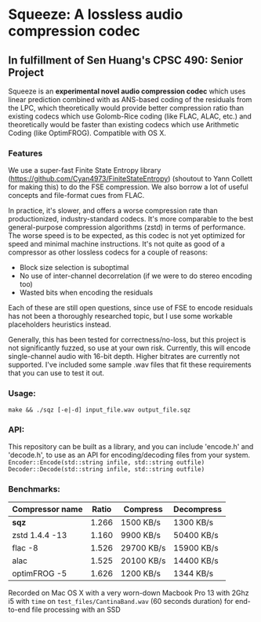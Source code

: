 # Squeeze: A lossless audio compression codec
## In fulfillment of Sen Huang's CPSC 490: Senior Project

Squeeze is an **experimental novel audio compression codec** which uses linear prediction combined with
as ANS-based coding of the residuals from the LPC, which theoretically would provide better compression ratio
than existing codecs which use Golomb-Rice coding (like FLAC, ALAC, etc.) and theoretically would be faster
than existing codecs which use Arithmetic Coding (like OptimFROG). Compatible with OS X.

### Features
We use a super-fast Finite State Entropy library (https://github.com/Cyan4973/FiniteStateEntropy) (shoutout to Yann Collett for making this)
to do the FSE compression. We also borrow a lot of useful concepts and file-format cues from FLAC.

In practice, it's slower, and offers a worse compression rate than productionized, industry-standard codecs.
It's more comparable to the best general-purpose compression algorithms (zstd) in terms of performance.
The worse speed is to be expected, as this codec is not yet optimized for speed and minimal machine instructions. 
It's not quite as good of a compressor as other lossless codecs for a couple of reasons:
- Block size selection is suboptimal
- No use of inter-channel decorrelation (if we were to do stereo encoding too)
- Wasted bits when encoding the residuals

Each of these are still open questions, since use of FSE to encode residuals has not been a thoroughly researched
topic, but I use some workable placeholders heuristics instead.

Generally, this has been tested for correctness/no-loss, but this project is not
significantly fuzzed, so use at your own risk. Currently, this will encode single-channel audio with 16-bit depth. Higher bitrates are currently not supported. I've included some sample .wav files that fit these requirements that you can use to test it out.

### Usage:
`make && ./sqz [-e|-d] input_file.wav output_file.sqz`

### API:
This repository can be built as a library, and you can include 'encode.h' and 'decode.h',
to use as an API for encoding/decoding files from your system.
`Encoder::Encode(std::string infile, std::string outfile)`
`Decoder::Decode(std::string infile, std::string outfile)`

### Benchmarks:

| Compressor name         | Ratio  |  Compress    |  Decompress  |
| ---------------         |--------|--------------|--------------|
| **sqz**                 | 1.266  |   1500 KB/s  |   1300 KB/s  |
| zstd 1.4.4 -13          | 1.160  |   9900 KB/s  |   50400 KB/s |
| flac -8                 | 1.526  |   29700 KB/s |   15900 KB/s |
| alac                    | 1.525  |   20100 KB/s |   14400 KB/s |
| optimFROG -5            | 1.626  |   1200 KB/s  |   1344 KB/s  |

Recorded on Mac OS X with a very worn-down Macbook Pro 13 with 2Ghz i5 with `time` on
`test_files/CantinaBand.wav` (60 seconds duration) for end-to-end file processing with an SSD